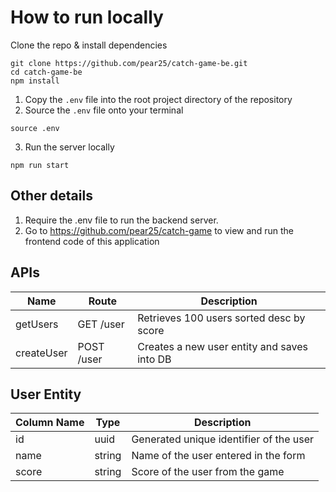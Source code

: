 # How to run locally

Clone the repo & install dependencies

```
git clone https://github.com/pear25/catch-game-be.git
cd catch-game-be
npm install
```

1. Copy the `.env` file into the root project directory of the repository
2. Source the `.env` file onto your terminal

```
source .env
```

3. Run the server locally

```
npm run start
```

## Other details

1. Require the .env file to run the backend server.
2. Go to https://github.com/pear25/catch-game to view and run the frontend code of this application

## APIs

| Name       | Route      | Description                                 |
| ---------- | ---------- | ------------------------------------------- |
| getUsers   | GET /user  | Retrieves 100 users sorted desc by score    |
| createUser | POST /user | Creates a new user entity and saves into DB |

## User Entity

| Column Name | Type   | Description                             |
| ----------- | ------ | --------------------------------------- |
| id          | uuid   | Generated unique identifier of the user |
| name        | string | Name of the user entered in the form    |
| score       | string | Score of the user from the game         |
